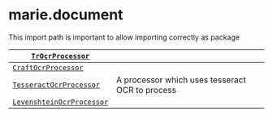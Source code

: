 # marie.document

This import path is important to allow importing correctly as package

| [`TrOcrProcessor`](generated/marie.document.TrOcrProcessor.md#marie.document.TrOcrProcessor)                            |                                                 |
|-------------------------------------------------------------------------------------------------------------------------|-------------------------------------------------|
| [`CraftOcrProcessor`](generated/marie.document.CraftOcrProcessor.md#marie.document.CraftOcrProcessor)                   |                                                 |
| [`TesseractOcrProcessor`](generated/marie.document.TesseractOcrProcessor.md#marie.document.TesseractOcrProcessor)       | A processor which uses tesseract OCR to process |
| [`LevenshteinOcrProcessor`](generated/marie.document.LevenshteinOcrProcessor.md#marie.document.LevenshteinOcrProcessor) |                                                 |
